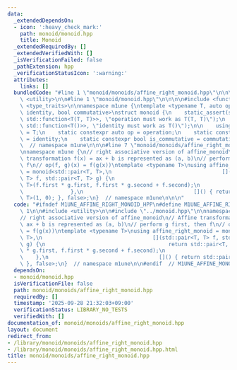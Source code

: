 ```yaml
---
data:
  _extendedDependsOn:
  - icon: ':heavy_check_mark:'
    path: monoid/monoid.hpp
    title: Monoid
  _extendedRequiredBy: []
  _extendedVerifiedWith: []
  _isVerificationFailed: false
  _pathExtension: hpp
  _verificationStatusIcon: ':warning:'
  attributes:
    links: []
  bundledCode: "#line 1 \"monoid/monoids/affine_right_monoid.hpp\"\n\n\n\n#include\
    \ <utility>\n\n#line 1 \"monoid/monoid.hpp\"\n\n\n\n#include <functional>\n#include\
    \ <type_traits>\n\nnamespace m1une {\ntemplate <typename T, auto operation, auto\
    \ identity, bool commutative>\nstruct monoid {\n    static_assert(std::is_convertible_v<decltype(operation),\
    \ std::function<T(T, T)>>, \"operation must work as T(T, T)\");\n    static_assert(std::is_convertible_v<decltype(identity),\
    \ std::function<T()>>, \"identity must work as T()\");\n\n    using value_type\
    \ = T;\n    static constexpr auto op = operation;\n    static constexpr auto id\
    \ = identity;\n    static constexpr bool is_commutative = commutative;\n};\n}\
    \  // namespace m1une\n\n\n#line 7 \"monoid/monoids/affine_right_monoid.hpp\"\n\
    \nnamespace m1une {\n// right associative version of affine_monoid\n// Affine\
    \ transformation f(x) = ax + b is represented as (a, b)\n// perform g first, then\
    \ f\n// op(f, g)(x) = f(g(x))\ntemplate <typename T>\nusing affine_right_monoid\
    \ = monoid<std::pair<T, T>,\n                                   [](std::pair<T,\
    \ T> f, std::pair<T, T> g) {\n                                       return std::pair<T,\
    \ T>(f.first * g.first, f.first * g.second + f.second);\n                    \
    \               },\n                                   []() { return std::pair<T,\
    \ T>(1, 0); }, false>;\n}  // namespace m1une\n\n\n"
  code: "#ifndef M1UNE_AFFINE_RIGHT_MONOID_HPP\n#define M1UNE_AFFINE_RIGHT_MONOID_HPP\
    \ 1\n\n#include <utility>\n\n#include \"../monoid.hpp\"\n\nnamespace m1une {\n\
    // right associative version of affine_monoid\n// Affine transformation f(x) =\
    \ ax + b is represented as (a, b)\n// perform g first, then f\n// op(f, g)(x)\
    \ = f(g(x))\ntemplate <typename T>\nusing affine_right_monoid = monoid<std::pair<T,\
    \ T>,\n                                   [](std::pair<T, T> f, std::pair<T, T>\
    \ g) {\n                                       return std::pair<T, T>(f.first\
    \ * g.first, f.first * g.second + f.second);\n                               \
    \    },\n                                   []() { return std::pair<T, T>(1, 0);\
    \ }, false>;\n}  // namespace m1une\n\n#endif  // M1UNE_AFFINE_MONOID_HPP\n"
  dependsOn:
  - monoid/monoid.hpp
  isVerificationFile: false
  path: monoid/monoids/affine_right_monoid.hpp
  requiredBy: []
  timestamp: '2025-09-28 21:32:03+09:00'
  verificationStatus: LIBRARY_NO_TESTS
  verifiedWith: []
documentation_of: monoid/monoids/affine_right_monoid.hpp
layout: document
redirect_from:
- /library/monoid/monoids/affine_right_monoid.hpp
- /library/monoid/monoids/affine_right_monoid.hpp.html
title: monoid/monoids/affine_right_monoid.hpp
---
```

